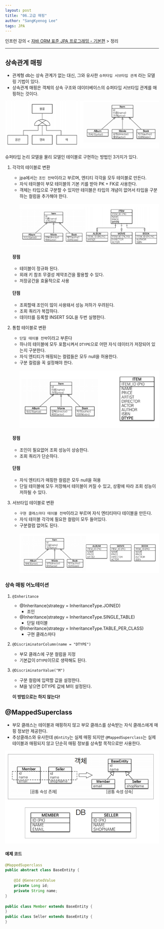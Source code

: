 ```yaml
---
layout: post
title: "06.고급 매핑"
author: "SangKyenog Lee"
tags: JPA
---
```


인프런 강의 < [자바 ORM 표준 JPA 프로그래밍 - 기본편](https://www.inflearn.com/course/ORM-JPA-Basic/dashboard) > 정리

---

## 상속관계 매핑
- 관계형 db는 상속 관계가 없는 대신, 그와 유사한 `슈퍼타입 서브타입 관계` 라는 모델링 기법이 있다.
- 상속관계 매핑은 객체의 상속 구조와 데이터베이스의 슈퍼타입 서브타입 관계를 매핑하는 것이다.

![25](/assets/jpaimage/jpa25.png)

슈퍼타입 논리 모델을 물리 모델인 테이블로 구현하는 방법인 3가지가 있다.
1. 각각의 테이블로 변환
    - jpa에서는 `조인 전략`이라고 부르며, 엔티티 각각을 모두 테이블로 만든다.
    - 자식 테이블이 부모 테이블의 기본 키를 받아 PK + FK로 사용한다.
    - 객체는 타입으로 구분할 수 있지만 테이블은 타입의 개념이 없어서 타입을 구분하는 컬럼을 추가해야 한다.<br></br>
    ![26](/assets/jpaimage/jpa26.png)

    #### 장점
    - 테이블이 정규화 된다.
    - 외래 키 참조 무결성 제약조건을 활용할 수 있다.
    - 저장공간을 효율적으로 사용

    #### 단점
    - 조회할때 조인이 많이 사용돼서 성능 저하가 우려된다.
    - 조회 쿼리가 복잡하다.
    - 데이터를 등록할 INSERT SQL을 두번 실행한다.

2. 통합 테이블로 변환
    - `단일 테이블 전략`이라고 부른다
    - 하나의 테이블에 모두 포함시켜서 `DTYPE`으로 어떤 자식 데이터가 저장되어 있는지 구분한다.
    - 자식 엔티티가 매핑되는 컬럼들은 모두 null을 허용한다.
    - 구분 컬럼을 꼭 설정해야 한다.<br></br>
    ![27](/assets/jpaimage/jpa27.png)

    #### 장점
    - 조인이 필요없어 조회 성능이 상승한다.
    - 조회 쿼리가 단순하다.

    #### 단점
    - 자식 엔티티가 매핑한 컬럼은 모두 null을 혀용
    - 단일 테이블에 모두 저장해서 테이블이 커질 수 있고, 상황에 따라 조회 성능이 저하될 수 있다.


3. 서브타입 테이블로 변환
    - `구현 클래스마다 테이블 전략`이라고 부르며 자식 엔티티마다 테이블을 만든다.
    - 자식 테이블 각각에 필요한 컬럼이 모두 들어있다.
    - 구분컬럼 없어도 된다.<br></br>
    ![28](/assets/jpaimage/jpa28.png)

### 상속 매핑 어노테이션
1. `@Inheritance`
    - @Inheritance(strategy = InheritanceType.JOINED)
        - 조인
    - @Inheritance(strategy = InheritanceType.SINGLE_TABLE)
        - 단일 테이블
    - @Inheritance(strategy = InheritanceType.TABLE_PER_CLASS)
        - 구현 클래스마다

2. `@DiscriminatorColumn(name = "DTYPE")`
    - 부모 클래스에 구분 컬럼을 지정
    - 기본값이 `DTYPE`이므로 생략해도 된다.

3. `@DiscriminatorValue("M")`
    - 구분 컬럼에 입력할 값을 설정한다.
    - M을 넣으면 DTYPE 값에 M이 설정된다.


    **이 방법으로는 하지 않는다!**


## @MappedSuperclass
- 부모 클래스는 테이블과 매핑하지 않고 부모 클래스를 상속받는 자식 클래스에게 매핑 정보만 제공한다.
- 추상클래스와 유사한데 `@Entity`는 실제 매핑 되지만 `@MappedSuperclass`는 실제 테이블과 매핑되지 않고 단순히 매핑 정보를 상속할 목적으로만 사용한다.

![29](/assets/jpaimage/jpa29.png)


#### 예제 코드

```java
@MappedSuperclass
public abstract class BaseEntity {

    @Id @GeneratedValue
    private Long id;
    private String name;
}

public class Member extends BaseEntity {
}
public class Seller extends BaseEntity {
}
```